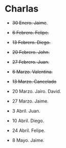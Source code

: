 # Charlas

* ~~30 Enero. Jaime~~.

* ~~6 Febrero. Felipe.~~

* ~~13 Febrero. Diego.~~

* ~~20 Febrero. John.~~

* ~~27 Febrero. Juan.~~

* ~~6 Marzo. Valentina.~~

* ~~13 Marzo. Cancelado~~

* 20 Marzo. Jairo. David. 

* 27 Marzo. Jaime.

* 3 Abril. Juan.

* 10 Abril. Diego.

* 24 Abril. Felipe.

* 8 Mayo. Jaime.
